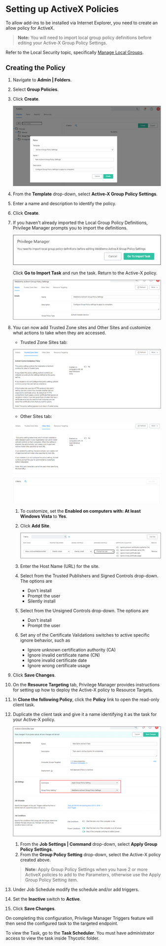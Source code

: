 [title]: # (Setting up ActiveX Policies)
[tags]: # (elevate)
[priority]: # (4)
# Setting up ActiveX Policies

To allow add-ins to be installed via Internet Explorer, you need to create an allow policy for ActiveX.

>**Note:** You will need to import local group policy definitions before editing your Active-X Group Policy Settings.

Refer to the Local Security topic, specifically [Manage Local Groups](../../../local-security/ls-local-groups.md).

## Creating the Policy

1. Navigate to __Admin | Folders__.
1. Select __Group Policies__.
1. Click __Create__.

   ![create 1](images/active/create-1.png "New policy modal")
1. From the __Template__ drop-down, select __Active-X Group Policy Settings__.
1. Enter a name and description to identify the policy.
1. Click __Create__.
1. If you haven't already imported the Local Group Policy Definitions, Privilege Manager prompts you to import the definitions.

   ![create 2](images/active/create-2.png "Import local group policy definitions")

   Click __Go to Import Task__ and run the task. Return to the Active-X policy.

   ![create 3](images/active/create-3.png "The new ActiveX policy")
1. You can now add Trusted Zone sites and Other Sites and customize what actions to take when they are accessed.
   * Trusted Zone Sites tab:

   ![create 4](images/active/create-4.png "Trusted Zone Sites tab")
   * Other Sites tab:

   ![create 5](images/active/create-5.png "Other Sites tab")
   1. To customize, set the __Enabled on computers with: At least Windows Vista__ to __Yes__.
   1. Click __Add Site__.

      ![create 6](images/active/create-6.png "Add Sites settings")
   1. Enter the Host Name (URL) for the site.
   1. Select from the Trusted Publishers and Signed Controls drop-down. The options are
      * Don't install
      * Prompt the user
      * Silently install
   1. Select from the Unsigned Controls drop-down. The options are
      * Don't install
      * Prompt the user
   1. Set any of the Certificate Validations switches to active specific ignore behavior, such as
      * Ignore unknown certification authority (CA)
      * Ignore invalid certificate name (CN)
      * Ignore invalid certificate date
      * Ignore wrong certificate usage
1. Click __Save Changes__.
1. On the __Resource Targeting__ tab, Privilege Manager provides instructions for setting up how to deploy the Active-X policy to Resource Targets.
1. In __Clone the following Policy__, click the __Policy__ link to open the read-only client task.
1. Duplicate the client task and give it a name identifying it as the task for your Active-X policy.

   ![create 7](images/active/create-7.png "Apply Group Policy Settings policy")
   1. From the __Job Settings | Command__ drop-down, select __Apply Group Policy Settings__.
   1. From the __Group Policy Setting__ drop-down, select the Active-X policy created above.

   >**Note:** Apply Group Policy Settings when you have 2 or more ActiveX policies to add to the Parameters, otherwise use the Apply Group Policy Setting item.
1. Under Job Schedule modify the schedule and/or add triggers.
1. Set the __Inactive__ switch to __Active__.
1. Click __Save Changes__.

On completing this configuration, Privilege Manager Triggers feature will then send the configured
task to the targeted endpoint.

To view the Task, go to the __Task Scheduler__. You must have administrator access to view the task inside Thycotic folder.
